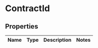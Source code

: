
# ContractId

## Properties
Name | Type | Description | Notes
------------ | ------------- | ------------- | -------------



